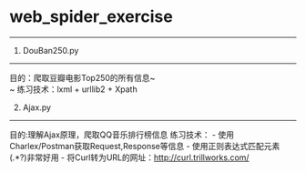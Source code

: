 # web_spider_exercise
---- 

1. DouBan250.py
---- 
目的：爬取豆瓣电影Top250的所有信息~<br>~
练习技术：lxml + urllib2 + Xpath

2. Ajax.py
----
目的:理解Ajax原理，爬取QQ音乐排行榜信息
练习技术：
	- 使用Charlex/Postman获取Request,Response等信息
	- 使用正则表达式匹配元素(.*?)非常好用
	- 将Curl转为URL的网址：http://curl.trillworks.com/